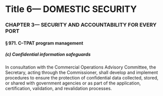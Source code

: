 
# Title 6— DOMESTIC SECURITY
### CHAPTER 3— SECURITY AND ACCOUNTABILITY FOR EVERY PORT
#### § 971. C–TPAT program management
##### (c) Confidential information safeguards

In consultation with the Commercial Operations Advisory Committee, the Secretary, acting through the Commissioner, shall develop and implement procedures to ensure the protection of confidential data collected, stored, or shared with government agencies or as part of the application, certification, validation, and revalidation processes.
